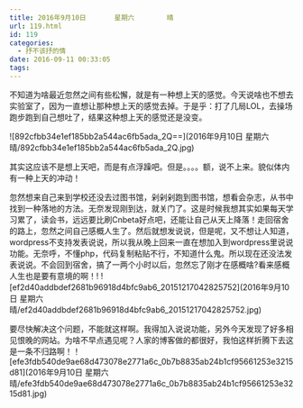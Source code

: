 ```yaml
---
title: 2016年9月10日       星期六        晴
url: 119.html
id: 119
categories:
  - 抒不该抒的情
date: 2016-09-11 00:33:05
tags:
---
```


 不知道为啥最近忽然之间有些松懈，就是有一种想上天的感觉。今天说啥也不想去实验室了，因为一直想让那种想上天的感觉去掉。于是乎：打了几局LOL，去操场跑步跑到自己想吐了，结果这种想上天的感觉还是没变。

![892cfbb34e1ef185bb2a544ac6fb5ada_2Q==](2016年9月10日       星期六        晴/892cfbb34e1ef185bb2a544ac6fb5ada_2Q.jpg)

 其实这应该不是想上天吧，而是有点浮躁吧。但是。。。。额，说不上来。貌似体内有一种上天的冲动！ 

忽然想来自己来到学校还没去过图书馆，剁剁剁跑到图书馆，想看会杂志，从书中找到一种落地的方法。无奈发现刚到达，就关门了。这是时候我想其实如果每天学习累了，读会书，远远要比刷Cnbeta好点吧，还能让自己从天上降落！走回宿舍的路上，忽然之间自己感概人生了。然后就想发说说，但是呢，又不想让人知道，wordpress不支持发表说说，所以我从晚上回来一直在想加入到wordpress里说说功能。无奈呼，不懂php，代码复制粘贴不行，不知道什么鬼。所以现在还没法发表说说。不会回到宿舍，搞了一两个小时以后，忽然忘了刚才在感概啥?看来感概人生也是要有意境的啊！!
![ef2d40addbdef2681b96918d4bfc9ab6_20151217042825752](2016年9月10日       星期六        晴/ef2d40addbdef2681b96918d4bfc9ab6_20151217042825752.jpg)

要尽快解决这个问题，不能就这样啊。我得加入说说功能，另外今天发现了好多相见恨晚的网站。为啥不早点遇见呢？人家的博客做的都很好，我怕这样折腾下去这是一条不归路啊！！
[efe3fdb540de9ae68d473078e2771a6c_0b7b8835ab24b1cf95661253e3215d81](2016年9月10日       星期六        晴/efe3fdb540de9ae68d473078e2771a6c_0b7b8835ab24b1cf95661253e3215d81.jpg) 

